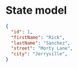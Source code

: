 # State model

```json
{
  "id": 1,
  "firstName": "Rick",
  "lastName": "Sanchez",
  "street": "Morty Lane",
  "city": "Jerryville",
}
```
